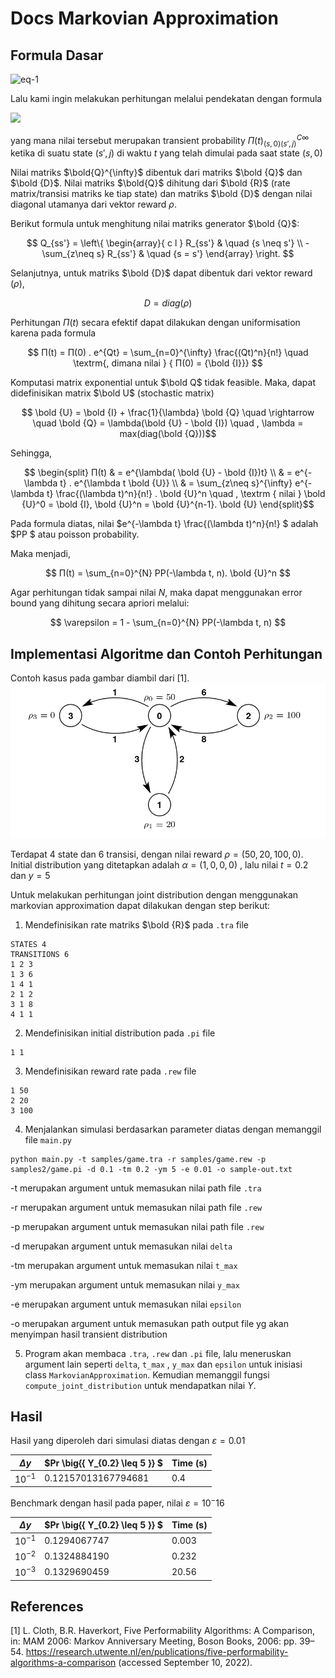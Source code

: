 # Docs Markovian Approximation

## Formula Dasar

![eq-1](https://quicklatex.com/cache3/80/ql_b0fce36a5db273466faf0cf7c3837680_l3.png)

Lalu kami ingin melakukan perhitungan melalui pendekatan dengan formula 

![](https://quicklatex.com/cache3/fb/ql_2acee0a804f1596f1de8813bb0ef6bfb_l3.png)

yang mana nilai tersebut merupakan transient probability $Π(t)_{(s,0)(s',j)}^{C{\infty}}$ ketika di suatu state $(s',j)$ di waktu $t$ yang telah dimulai pada saat state $(s, 0)$ 

Nilai matriks $\bold{Q}^{\infty}$ dibentuk dari matriks $\bold {Q}$ dan $\bold {D}$.  Nilai matriks $\bold{Q}$ dihitung dari $\bold {R}$ (rate matrix/transisi matriks ke tiap state) dan matriks $\bold {D}$ dengan nilai diagonal utamanya dari vektor reward $\rho$.

Berikut formula untuk menghitung nilai matriks generator $\bold {Q}$:

$$ Q_{ss'} = \left\{ 
  \begin{array}{ c l }
    R_{ss'}                 & \quad {s \neq s'} \\
    -\sum_{z\neq s} R_{ss'} & \quad {s = s'}
  \end{array}
\right. $$

Selanjutnya, untuk matriks $\bold {D}$ dapat dibentuk dari vektor reward ($\rho$), 

$$ D = diag(\rho) $$

Perhitungan $Π(t)$ secara efektif dapat dilakukan dengan uniformisation karena pada formula


$$ Π(t) = Π(0) . e^{Qt} = \sum_{n=0}^{\infty} \frac{(Qt)^n}{n!}  \quad  \textrm{, dimana nilai } { Π(0) = {\bold {I}}} $$

Komputasi matrix exponential untuk $\bold Q$ tidak feasible. Maka, dapat didefinisikan matrix $\bold U$ (stochastic matrix)

$$ \bold {U} = \bold {I} + \frac{1}{\lambda} \bold {Q} \quad \rightarrow \quad \bold {Q} = \lambda(\bold {U} - \bold {I}) \quad , \lambda = max(diag(\bold {Q}))$$

Sehingga,

$$ \begin{split}
    Π(t) & = e^{\lambda( \bold {U} - \bold {I})t} \\
         & = e^{-\lambda t} . e^{\lambda t \bold {U}} \\
        & = \sum_{z\neq s}^{\infty}  e^{-\lambda t} \frac{(\lambda t)^n}{n!} . \bold {U}^n \quad , \textrm { nilai } \bold {U}^0 = \bold {I}, \bold {U}^n = \bold {U}^{n-1}. \bold {U}
\end{split}$$

Pada formula diatas, nilai $e^{-\lambda t} \frac{(\lambda t)^n}{n!} $ adalah $PP $ atau poisson probability. 

Maka menjadi,

$$
    Π(t) = \sum_{n=0}^{N} PP(-\lambda t, n). \bold {U}^n
$$

Agar perhitungan tidak sampai nilai $N$, maka dapat menggunakan error bound yang dihitung secara apriori melalui:

$$
\varepsilon = 1 - \sum_{n=0}^{N} PP(-\lambda t, n)
$$


## Implementasi Algoritme dan Contoh Perhitungan

Contoh kasus pada gambar diambil dari [1]. 
![Four state mrm](/images/four-state-mrm.png)

Terdapat 4 state dan 6 transisi, dengan nilai reward $\rho = (50, 20, 100, 0)$. Initial distribution yang ditetapkan adalah $\alpha = (1, 0, 0, 0)$ , lalu nilai $t=0.2$ dan $y=5$


Untuk melakukan perhitungan joint distribution dengan menggunakan markovian approximation dapat dilakukan dengan step berikut:

1. Mendefinisikan rate matriks $\bold {R}$ pada `.tra` file

```
STATES 4
TRANSITIONS 6
1 2 3
1 3 6
1 4 1
2 1 2
3 1 8
4 1 1
```

2. Mendefinisikan initial distribution pada `.pi` file

```
1 1
```

3. Mendefinisikan reward rate pada `.rew` file

```
1 50
2 20
3 100
```

4. Menjalankan simulasi berdasarkan parameter diatas dengan memanggil file `main.py`

```
python main.py -t samples/game.tra -r samples/game.rew -p samples2/game.pi -d 0.1 -tm 0.2 -ym 5 -e 0.01 -o sample-out.txt
```

-t  merupakan argument untuk memasukan nilai path file `.tra` 

-r  merupakan argument untuk memasukan nilai path file `.rew` 

-p  merupakan argument untuk memasukan nilai path file `.rew` 

-d merupakan argument untuk memasukan nilai `delta`

-tm merupakan argument untuk memasukan nilai `t_max`

-ym merupakan argument untuk memasukan nilai `y_max`

-e  merupakan argument untuk memasukan nilai `epsilon`

-o  merupakan argument untuk memasukan path output file yg akan menyimpan hasil transient distribution


5. Program akan membaca  `.tra`, `.rew` dan `.pi` file, lalu meneruskan argument lain seperti `delta`, `t_max` , `y_max` dan `epsilon` untuk inisiasi class `MarkovianApproximation`. Kemudian memanggil fungsi `compute_joint_distribution` untuk mendapatkan nilai $\Upsilon$. 


## Hasil

Hasil yang diperoleh dari simulasi diatas dengan $\varepsilon = 0.01$

| $\Delta y$      | $Pr \big\{{ Y_{0.2} \leq 5 }\} $ | Time (s)    |
| --------------- | -------------------------------- |------------ |
| $10^{-1}$       | 0.12157013167794681              | 0.4         |


Benchmark dengan hasil pada paper, nilai $\varepsilon = 10^-16$


| $\Delta y$      | $Pr \big\{{ Y_{0.2} \leq 5 }\} $ | Time (s)    |
| --------------- | -------------------------------- |------------ |
| $10^{-1}$       | 0.1294067747                     | 0.003       |
| $10^{-2}$       | 0.1324884190                     | 0.232       |
| $10^{-3}$       | 0.1329690459                     | 20.56       |


## References

[1] L. Cloth, B.R. Haverkort, Five Performability Algorithms: A Comparison, in: MAM 2006: Markov Anniversary Meeting, Boson Books, 2006: pp. 39–54. https://research.utwente.nl/en/publications/five-performability-algorithms-a-comparison (accessed September 10, 2022).
